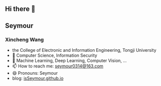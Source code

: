 ## Hi there 👋

## Seymour
### Xincheng Wang

- the College of Electronic and Information Engineering, Tongji University
- 🌱 Computer Science, Information Security
- 💬 Machine Learning, Deep Learning, Computer Vision, ...
- 📫 How to reach me: seymour0314@163.com
- 😄 Pronouns: Seymour
- blog: [isSeymour.github.io](https://isSeymour.github.io)


